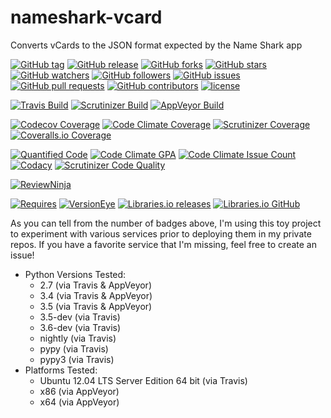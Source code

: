 # nameshark-vcard
Converts vCards to the JSON format expected by the Name Shark app

[![GitHub tag](https://img.shields.io/github/tag/proinsias/nameshark-vcard.svg)]()
[![GitHub release](https://img.shields.io/github/release/proinsias/nameshark-vcard.svg)]()
[![GitHub forks](https://img.shields.io/github/forks/proinsias/nameshark-vcard.svg?style=social&label=Fork)]()
[![GitHub stars](https://img.shields.io/github/stars/proinsias/nameshark-vcard.svg?style=social&label=Star)]()
[![GitHub watchers](https://img.shields.io/github/watchers/proinsias/nameshark-vcard.svg?style=social&label=Watch)]()
[![GitHub followers](https://img.shields.io/github/followers/proinsias.svg?style=social&label=Follow)]()
[![GitHub issues](https://img.shields.io/github/issues/proinsias/nameshark-vcard.svg)]()
[![GitHub pull requests](https://img.shields.io/github/issues-pr/proinsias/nameshark-vcard.svg)]()
[![GitHub contributors](https://img.shields.io/github/contributors/proinsias/nameshark-vcard.svg)]()
[![license](https://img.shields.io/github/license/proinsias/nameshark-vcard.svg)]()

[![Travis Build](https://travis-ci.org/proinsias/nameshark-vcard.svg?branch=master)](https://travis-ci.org/proinsias/nameshark-vcard)
[![Scrutinizer Build](https://scrutinizer-ci.com/g/proinsias/nameshark-vcard/badges/build.png?b=master)](https://scrutinizer-ci.com/g/proinsias/nameshark-vcard/build-status/master)
[![AppVeyor Build](https://ci.appveyor.com/api/projects/status/0ta82u4piyao3ayg?svg=true)](https://ci.appveyor.com/project/proinsias/nameshark-vcard)

[![Codecov Coverage](https://codecov.io/gh/proinsias/nameshark-vcard/branch/master/graph/badge.svg)](https://codecov.io/gh/proinsias/nameshark-vcard)
[![Code Climate Coverage](https://codeclimate.com/github/proinsias/nameshark-vcard/badges/coverage.svg)](https://codeclimate.com/github/proinsias/nameshark-vcard/coverage)
[![Scrutinizer Coverage](https://scrutinizer-ci.com/g/proinsias/nameshark-vcard/badges/coverage.png?b=master)](https://scrutinizer-ci.com/g/proinsias/nameshark-vcard/?branch=master)
[![Coveralls.io Coverage](https://coveralls.io/repos/github/proinsias/nameshark-vcard/badge.svg?branch=master)](https://coveralls.io/github/proinsias/nameshark-vcard?branch=master)

[![Quantified Code](https://www.quantifiedcode.com/api/v1/project/3553d32e83a8475ea60237d6a02d7107/badge.svg)](https://www.quantifiedcode.com/app/project/3553d32e83a8475ea60237d6a02d7107)
[![Code Climate GPA](https://codeclimate.com/github/proinsias/nameshark-vcard/badges/gpa.svg)](https://codeclimate.com/github/proinsias/nameshark-vcard)
[![Code Climate Issue Count](https://codeclimate.com/github/proinsias/nameshark-vcard/badges/issue_count.svg)](https://codeclimate.com/github/proinsias/nameshark-vcard)
[![Codacy](https://api.codacy.com/project/badge/Grade/3d8c09af6ee6433eac751444665ce1e0)](https://www.codacy.com/app/francis-odonovan/nameshark-vcard?utm_source=github.com&amp;utm_medium=referral&amp;utm_content=proinsias/nameshark-vcard&amp;utm_campaign=Badge_Grade)
[![Scrutinizer Code Quality](https://scrutinizer-ci.com/g/proinsias/nameshark-vcard/badges/quality-score.png?b=master)](https://scrutinizer-ci.com/g/proinsias/nameshark-vcard/?branch=master)

[![ReviewNinja](https://app.review.ninja/57427690/badge)](https://app.review.ninja/proinsias/nameshark-vcard)

[![Requires](https://requires.io/github/proinsias/nameshark-vcard/requirements.svg?branch=master)](https://requires.io/github/proinsias/nameshark-vcard/requirements/?branch=master)
[![VersionEye](https://www.versioneye.com/user/projects/57244381ba37ce00350af8c3/badge.svg?style=flat)](https://www.versioneye.com/user/projects/57244381ba37ce00350af8c3)
[![Libraries.io releases](https://img.shields.io/librariesio/release/proinsias/nameshark-vcard/1.0.3.svg)]()
[![Libraries.io GitHub](https://img.shields.io/librariesio/github/proinsias/nameshark-vcard.svg)]()

As you can tell from the number of badges above, I'm using this toy
project to experiment with various services prior to deploying them in
my private repos. If you have a favorite service that I'm missing,
feel free to create an issue!

* Python Versions Tested:
    - 2.7 (via Travis & AppVeyor)
    - 3.4 (via Travis & AppVeyor)
    - 3.5 (via Travis & AppVeyor)
    - 3.5-dev (via Travis)
    - 3.6-dev (via Travis)
    - nightly (via Travis)
    - pypy (via Travis)
    - pypy3 (via Travis)
* Platforms Tested:
    - Ubuntu 12.04 LTS Server Edition 64 bit (via Travis)
    - x86 (via AppVeyor)
    - x64 (via AppVeyor)
